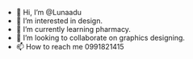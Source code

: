 - 👋 Hi, I’m @Lunaadu
- 👀 I’m interested in design.
- 🌱 I’m currently learning pharmacy.
- 💞️ I’m looking to collaborate on graphics designing.
- 📫 How to reach me 0991821415

<!---
Lunaadu/Lunaadu is a ✨ special ✨ repository because its `README.md` (this file) appears on your GitHub profile.
You can click the Preview link to take a look at your changes.
--->
